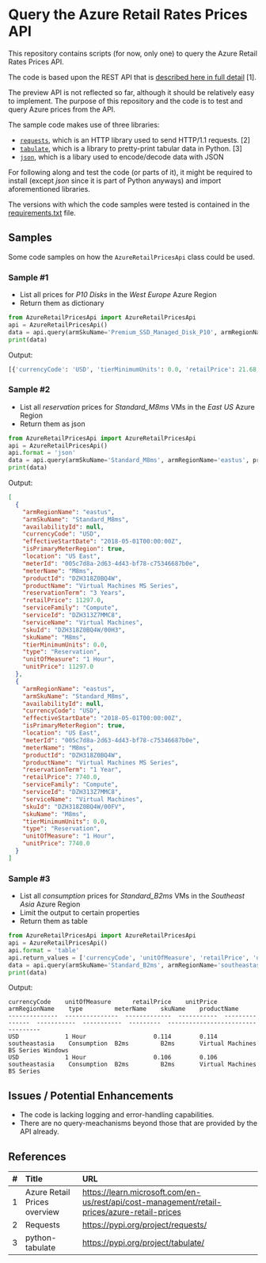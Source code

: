 # Query the Azure Retail Rates Prices API
This repository contains scripts (for now, only one) to query the Azure Retail Rates Prices API.

The code is based upon the REST API that is [described here in full detail](https://learn.microsoft.com/en-us/rest/api/cost-management/retail-prices/azure-retail-prices) [1].

The preview API is not reflected so far, although it should be relatively easy to implement. The purpose of this repository and the code is to test and query Azure prices from the API.

The sample code makes use of three libraries:
- [`requests`](https://pypi.org/project/requests/), which is an HTTP library used to send HTTP/1.1 requests. [2]
- [`tabulate`](https://pypi.org/project/tabulate/), which is a library to pretty-print tabular data in Python. [3]
- [`json`](https://docs.python.org/3/library/json.html#module-json), which is a libary used to encode/decode data with JSON

For following along and test the code (or parts of it), it might be required to install (except _json_ since it is part of Python anyways) and import aforementioned libraries. 

The versions with which the code samples were tested is contained in the [requirements.txt](requirements.txt) file.

## Samples

Some code samples on how the `AzureRetailPricesApi` class could be used.

### Sample #1

- List all prices for _P10 Disks_ in the _West Europe_ Azure Region
- Return them as dictionary

```python
from AzureRetailPricesApi import AzureRetailPricesApi
api = AzureRetailPricesApi()
data = api.query(armSkuName='Premium_SSD_Managed_Disk_P10', armRegionName='westeurope')
print(data)
```

Output:

```python
[{'currencyCode': 'USD', 'tierMinimumUnits': 0.0, 'retailPrice': 21.68, 'unitPrice': 21.68, 'armRegionName': 'westeurope', 'location': 'EU West', 'effectiveStartDate': '2018-05-01T00:00:00Z', 'meterId': '137d3f72-fe0e-4a78-b5d0-92d704aa3cac', 'meterName': 'P10 LRS Disk', 'productId': 'DZH318Z0BP04', 'skuId': 'DZH318Z0BP04/0080', 'availabilityId': None, 'productName': 'Premium SSD Managed Disks', 'skuName': 'P10 LRS', 'serviceName': 'Storage', 'serviceId': 'DZH317F1HKN0', 'serviceFamily': 'Storage', 'unitOfMeasure': '1/Month', 'type': 'Consumption', 'isPrimaryMeterRegion': True, 'armSkuName': 'Premium_SSD_Managed_Disk_P10'}, ...] 
```

### Sample #2

- List all _reservation_ prices for _Standard_M8ms_ VMs in the _East US_ Azure Region
- Return them as json

```python
from AzureRetailPricesApi import AzureRetailPricesApi
api = AzureRetailPricesApi()
api.format = 'json'
data = api.query(armSkuName='Standard_M8ms', armRegionName='eastus', priceType='Reservation')
print(data)
```

Output:

```json
[
  {
    "armRegionName": "eastus",
    "armSkuName": "Standard_M8ms",
    "availabilityId": null,
    "currencyCode": "USD",
    "effectiveStartDate": "2018-05-01T00:00:00Z",
    "isPrimaryMeterRegion": true,
    "location": "US East",
    "meterId": "005c7d8a-2d63-4d43-bf78-c75346687b0e",
    "meterName": "M8ms",
    "productId": "DZH318Z0BQ4W",
    "productName": "Virtual Machines MS Series",
    "reservationTerm": "3 Years",
    "retailPrice": 11297.0,
    "serviceFamily": "Compute",
    "serviceId": "DZH313Z7MMC8",
    "serviceName": "Virtual Machines",
    "skuId": "DZH318Z0BQ4W/00H3",
    "skuName": "M8ms",
    "tierMinimumUnits": 0.0,
    "type": "Reservation",
    "unitOfMeasure": "1 Hour",
    "unitPrice": 11297.0
  },
  {
    "armRegionName": "eastus",
    "armSkuName": "Standard_M8ms",
    "availabilityId": null,
    "currencyCode": "USD",
    "effectiveStartDate": "2018-05-01T00:00:00Z",
    "isPrimaryMeterRegion": true,
    "location": "US East",
    "meterId": "005c7d8a-2d63-4d43-bf78-c75346687b0e",
    "meterName": "M8ms",
    "productId": "DZH318Z0BQ4W",
    "productName": "Virtual Machines MS Series",
    "reservationTerm": "1 Year",
    "retailPrice": 7740.0,
    "serviceFamily": "Compute",
    "serviceId": "DZH313Z7MMC8",
    "serviceName": "Virtual Machines",
    "skuId": "DZH318Z0BQ4W/00FV",
    "skuName": "M8ms",
    "tierMinimumUnits": 0.0,
    "type": "Reservation",
    "unitOfMeasure": "1 Hour",
    "unitPrice": 7740.0
  }
]
```

### Sample #3

- List all _consumption_ prices for _Standard_B2ms_ VMs in the _Southeast Asia_ Azure Region
- Limit the output to certain properties
- Return them as table

```python
from AzureRetailPricesApi import AzureRetailPricesApi
api = AzureRetailPricesApi()
api.format = 'table'
api.return_values = ['currencyCode', 'unitOfMeasure', 'retailPrice', 'unitPrice', 'armRegionName', 'type', 'meterName', 'skuName', 'productName']
data = api.query(armSkuName='Standard_B2ms', armRegionName='southeastasia', priceType='Consumption', serviceFamily='Compute')
print(data)
```

Output:

```text
currencyCode    unitOfMeasure      retailPrice    unitPrice  armRegionName    type         meterName    skuName    productName
--------------  ---------------  -------------  -----------  ---------------  -----------  -----------  ---------  ----------------------------------
USD             1 Hour                   0.114        0.114  southeastasia    Consumption  B2ms         B2ms       Virtual Machines BS Series Windows
USD             1 Hour                   0.106        0.106  southeastasia    Consumption  B2ms         B2ms       Virtual Machines BS Series
```

## Issues / Potential Enhancements

- The code is lacking logging and error-handling capabilities.
- There are no query-meachanisms beyond those that are provided by the API already. 

## References

| #    | Title                        | URL                                                                                          |
| :--- | :---                         | :---                                                                                         |
| 1    | Azure Retail Prices overview | https://learn.microsoft.com/en-us/rest/api/cost-management/retail-prices/azure-retail-prices |
| 2    | Requests                     | https://pypi.org/project/requests/                                                           |
| 3    | python-tabulate              | https://pypi.org/project/tabulate/                                                           |